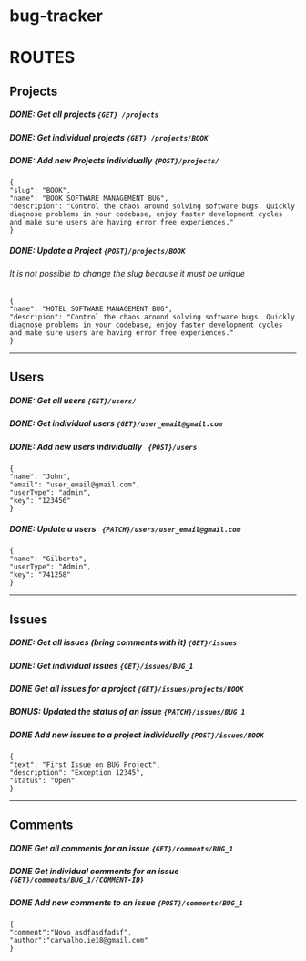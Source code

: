 # bug-tracker

# ROUTES

## Projects

##### DONE: Get all projects  ``` {GET} /projects ```
##### DONE: Get individual projects ```{GET} /projects/BOOK ```
##### DONE: Add new Projects individually ```{POST}/projects/```

```
{
"slug": "BOOK",
"name": "BOOK SOFTWARE MANAGEMENT BUG",
"descripion": "Control the chaos around solving software bugs. Quickly diagnose problems in your codebase, enjoy faster development cycles and make sure users are having error free experiences."
}

```
##### DONE: Update a Project ```{POST}/projects/BOOK```
###### It is not possible to change the slug because it must be unique
```
{
"name": "HOTEL SOFTWARE MANAGEMENT BUG",
"descripion": "Control the chaos around solving software bugs. Quickly diagnose problems in your codebase, enjoy faster development cycles and make sure users are having error free experiences."
}

```
***********************************************************

## Users

##### DONE: Get all users ```{GET}/users/ ```
##### DONE: Get individual users ```{GET}/user_email@gmail.com```
##### DONE: Add new users individually ``` {POST}/users```

```
{
"name": "John",
"email": "user_email@gmail.com",
"userType": "admin",
"key": "123456"
}
```
##### DONE: Update a users ``` {PATCH}/users/user_email@gmail.com```
```
{
"name": "Gilberto",
"userType": "Admin",
"key": "741258"
}
```

***********************************************************

## Issues

##### DONE: Get all issues (bring comments with it) ```{GET}/issues```
##### DONE: Get individual issues ```{GET}/issues/BUG_1```
##### DONE Get all issues for a project ```{GET}/issues/projects/BOOK```
##### BONUS: Updated the status of an issue ```{PATCH}/issues/BUG_1```
##### DONE Add new issues to a project individually ```{POST}/issues/BOOK```

```
{	
"text": "First Issue on BUG Project",
"description": "Exception 12345",
"status": "Open"
}

```

***********************************************************

## Comments

##### DONE Get all comments for an issue ```{GET}/comments/BUG_1```
##### DONE Get individual comments for an issue ```{GET}/comments/BUG_1/{COMMENT-ID}```
##### DONE Add new comments to an issue ```{POST}/comments/BUG_1```
```
{
"comment":"Novo asdfasdfadsf",
"author":"carvalho.ie18@gmail.com"
}

```


